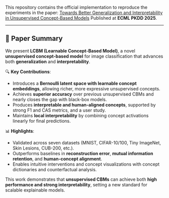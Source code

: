 This repository contains the official implementation to reproduce the experiments in the paper: [Towards Better Generalization and Interpretability in Unsupervised Concept-Based Models](https://arxiv.org/abs/2506.02092)
Published at **ECML PKDD 2025**.

---

## 📄 Paper Summary

We present **LCBM (Learnable Concept-Based Model)**, a novel **unsupervised concept-based model** for image classification that advances both **generalization** and **interpretability**.

🔍 **Key Contributions**:
- Introduces a **Bernoulli latent space with learnable concept embeddings**, allowing richer, more expressive unsupervised concepts.
- Achieves **superior accuracy** over previous unsupervised CBMs and nearly closes the gap with black-box models.
- Produces **interpretable and human-aligned concepts**, supported by strong F1 and CAS metrics, and a user study.
- Maintains **local interpretability** by combining concept activations linearly for final predictions.

📊 **Highlights**:
- Validated across seven datasets (MNIST, CIFAR-10/100, Tiny ImageNet, Skin Lesions, CUB-200, etc.).
- Outperforms baselines in **reconstruction error**, **mutual information retention**, and **human-concept alignment**.
- Enables intuitive interventions and concept visualizations with concept dictionaries and counterfactual analysis.

This work demonstrates that **unsupervised CBMs** can achieve both **high performance and strong interpretability**, setting a new standard for scalable explainable models.

